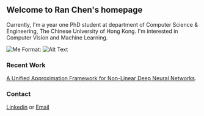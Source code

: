 ## Welcome to Ran Chen's homepage

Currently, I'm a year one PhD student at department of Computer Science & Engineering, The Chinese University of Hong Kong. 
I'm interested in Computer Vision and Machine Learning. 

![Me](ran-chen-1.png)
Format: ![Alt Text](url)

### Recent Work

[A Unified Approximation Framework for Non-Linear Deep Neural Networks](https://arxiv.org/pdf/1807.10119.pdf). 

### Contact

[Linkedin](https://www.linkedin.com/in/chen-ran-391a17137/) or [Email](alexjohnny1207@gmail.com)
